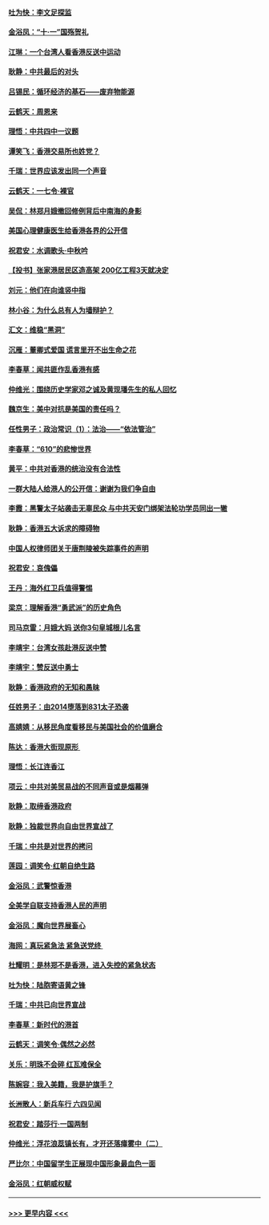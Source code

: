 #### [吐为快：李文足探监](../pages/nsc993/n11509622.md?t=09091533) 
#### [金浴凤：“十‧一”国殇贺礼](../pages/nsc993/n11509593.md?t=09091533) 
#### [江琳：一个台湾人看香港反送中运动](../pages/nsc993/n11509211.md?t=09091533) 
#### [耿静：中共最后的对头](../pages/nsc993/n11508308.md?t=09091533) 
#### [吕锡民：循环经济的基石——废弃物能源](../pages/nsc993/n11508212.md?t=09091533) 
#### [云鹤天：周恩来](../pages/nsc993/n11508055.md?t=09091533) 
#### [理悟：中共四中一议题](../pages/nsc993/n11507782.md?t=09091533) 
#### [谭笑飞：香港交易所也姓党？](../pages/nsc993/n11507753.md?t=09091533) 
#### [千瑞：世界应该发出同一个声音](../pages/nsc993/n11507290.md?t=09091533) 
#### [云鹤天：一七令‧裸官](../pages/nsc993/n11507177.md?t=09091533) 
#### [吴侃：林郑月娥撤回修例背后中南海的身影](../pages/nsc993/n11506876.md?t=09091533) 
#### [美国心理健康医生给香港各界的公开信](../pages/nsc993/n11506809.md?t=09091533) 
#### [祝君安：水调歌头‧中秋吟](../pages/nsc993/n11506758.md?t=09091533) 
#### [【投书】张家港居民区造高架 200亿工程3天就决定](../pages/nsc993/n11506682.md?t=09091533) 
#### [刘元：他们在向谁竖中指](../pages/nsc993/n11505384.md?t=09091533) 
#### [林小谷：为什么总有人为墙辩护？](../pages/nsc993/n11505226.md?t=09091533) 
#### [汇文：维稳“黑洞”](../pages/nsc993/n11504347.md?t=09091533) 
#### [沉雁：董卿式爱国 谎言里开不出生命之花](../pages/nsc993/n11503215.md?t=09091533) 
#### [李春草：闻共匪作乱香港有感](../pages/nsc993/n11503072.md?t=09091533) 
#### [仲维光：围绕历史学家邓之诚及黄现璠先生的私人回忆](../pages/nsc993/n11501330.md?t=09091533) 
#### [魏京生：美中对抗是美国的责任吗？](../pages/nsc993/n11500723.md?t=09091533) 
#### [任性男子：政治常识（1）：法治——“依法管治”](../pages/nsc993/n11500791.md?t=09091533) 
#### [李春草：“610”的悲惨世界](../pages/nsc993/n11501141.md?t=09091533) 
#### [黄平：中共对香港的统治没有合法性](../pages/nsc993/n11499473.md?t=09091533) 
#### [一群大陆人给港人的公开信：谢谢为我们争自由](../pages/nsc993/n11500402.md?t=09091533) 
#### [李霞：黑警太子站袭击无辜民众 与中共天安门绑架法轮功学员同出一辙](../pages/nsc993/n11499805.md?t=09091533) 
#### [耿静：香港五大诉求的障碍物](../pages/nsc993/n11497578.md?t=09091533) 
#### [中国人权律师团关于唐荆陵被失踪事件的声明](../pages/nsc993/n11500014.md?t=09091533) 
#### [祝君安：哀傀儡](../pages/nsc993/n11499776.md?t=09091533) 
#### [王丹：海外红卫兵值得警惕](../pages/nsc993/n11498138.md?t=09091533) 
#### [梁京：理解香港“勇武派”的历史角色](../pages/nsc993/n11498006.md?t=09091533) 
#### [司马京雷：月娥大妈  送你3句皇城根儿名言](../pages/nsc993/n11497885.md?t=09091533) 
#### [李靖宇：台湾女孩赴港反送中赞](../pages/nsc993/n11497721.md?t=09091533) 
#### [李靖宇：赞反送中勇士](../pages/nsc993/n11497452.md?t=09091533) 
#### [耿静：香港政府的无知和愚昧](../pages/nsc993/n11494238.md?t=09091533) 
#### [任姓男子：由2014堕落到831太子恐袭](../pages/nsc993/n11496683.md?t=09091533) 
#### [高婧婧：从移民角度看移民与美国社会的价值磨合](../pages/nsc993/n11495757.md?t=09091533) 
#### [陈达：香港大街现原形 ](../pages/nsc993/n11495441.md?t=09091533) 
#### [理悟：长江连香江](../pages/nsc993/n11495377.md?t=09091533) 
#### [项云：中共对美贸易战的不同声音或是烟幕弹](../pages/nsc993/n11494929.md?t=09091533) 
#### [耿静：取缔香港政府](../pages/nsc993/n11494218.md?t=09091533) 
#### [耿静：独裁世界向自由世界宣战了](../pages/nsc993/n11494190.md?t=09091533) 
#### [千瑞：中共是对世界的拷问](../pages/nsc993/n11493021.md?t=09091533) 
#### [莲园：调笑令‧红朝自绝生路](../pages/nsc993/n11493011.md?t=09091533) 
#### [金浴凤：武警惊香港](../pages/nsc993/n11492994.md?t=09091533) 
#### [全美学自联支持香港人民的声明](../pages/nsc993/n11492630.md?t=09091533) 
#### [金浴凤：魔向世界展畜心](../pages/nsc993/n11492599.md?t=09091533) 
#### [海网：真玩紧急法 紧急送党终 ](../pages/nsc993/n11492535.md?t=09091533) 
#### [杜耀明：是林郑不是香港，进入失控的紧急状态](../pages/nsc993/n11491420.md?t=09091533) 
#### [吐为快：陆胞寄语黄之锋](../pages/nsc993/n11491117.md?t=09091533) 
#### [千瑞：中共已向世界宣战](../pages/nsc993/n11490123.md?t=09091533) 
#### [李春草：新时代的港首](../pages/nsc993/n11489864.md?t=09091533) 
#### [云鹤天：调笑令·偶然之必然](../pages/nsc993/n11489701.md?t=09091533) 
#### [关乐：明珠不会碎 红瓦难保全](../pages/nsc993/n11489647.md?t=09091533) 
#### [陈婉容：我入美籍，我是护旗手？](../pages/nsc993/n11487908.md?t=09091533) 
#### [长洲散人：新兵车行 六四见闻](../pages/nsc993/n11487729.md?t=09091533) 
#### [祝君安：踏莎行‧一国两制](../pages/nsc993/n11487699.md?t=09091533) 
#### [仲维光：浮花浪蕊镇长有，才开还落瘴雾中（二）](../pages/nsc993/n11483286.md?t=09091533) 
#### [严比尔：中国留学生正展现中国形象最血色一面](../pages/nsc993/n11485145.md?t=09091533) 
#### [金浴凤：红朝威权赋](../pages/nsc993/n11485191.md?t=09091533) 

----
#### [ >>> 更早内容 <<< ](../indexes/nsc993-earlier.md)
